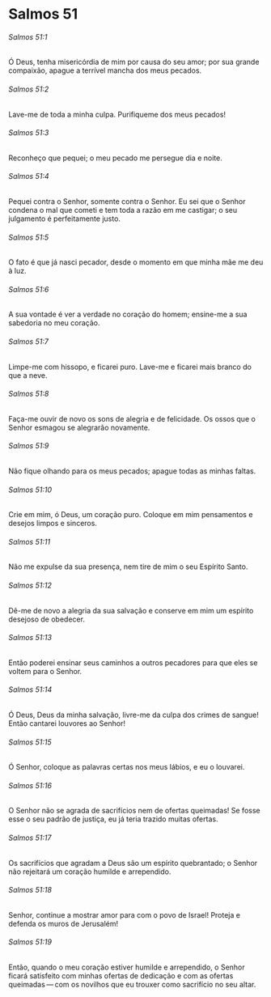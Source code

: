 # Salmos 51

###### Salmos 51:1

Ó Deus, tenha misericórdia de mim por causa do seu amor; por sua grande compaixão, apague a terrível mancha dos meus pecados.

###### Salmos 51:2

Lave-me de toda a minha culpa. Purifiqueme dos meus pecados!

###### Salmos 51:3

Reconheço que pequei; o meu pecado me persegue dia e noite.

###### Salmos 51:4

Pequei contra o Senhor, somente contra o Senhor. Eu sei que o Senhor condena o mal que cometi e tem toda a razão em me castigar; o seu julgamento é perfeitamente justo.

###### Salmos 51:5

O fato é que já nasci pecador, desde o momento em que minha mãe me deu à luz.

###### Salmos 51:6

A sua vontade é ver a verdade no coração do homem; ensine-me a sua sabedoria no meu coração.

###### Salmos 51:7

Limpe-me com hissopo, e ficarei puro. Lave-me e ficarei mais branco do que a neve.

###### Salmos 51:8

Faça-me ouvir de novo os sons de alegria e de felicidade. Os ossos que o Senhor esmagou se alegrarão novamente.

###### Salmos 51:9

Não fique olhando para os meus pecados; apague todas as minhas faltas.

###### Salmos 51:10

Crie em mim, ó Deus, um coração puro. Coloque em mim pensamentos e desejos limpos e sinceros.

###### Salmos 51:11

Não me expulse da sua presença, nem tire de mim o seu Espírito Santo.

###### Salmos 51:12

Dê-me de novo a alegria da sua salvação e conserve em mim um espírito desejoso de obedecer.

###### Salmos 51:13

Então poderei ensinar seus caminhos a outros pecadores para que eles se voltem para o Senhor.

###### Salmos 51:14

Ó Deus, Deus da minha salvação, livre-me da culpa dos crimes de sangue! Então cantarei louvores ao Senhor!

###### Salmos 51:15

Ó Senhor, coloque as palavras certas nos meus lábios, e eu o louvarei.

###### Salmos 51:16

O Senhor não se agrada de sacrifícios nem de ofertas queimadas! Se fosse esse o seu padrão de justiça, eu já teria trazido muitas ofertas.

###### Salmos 51:17

Os sacrifícios que agradam a Deus são um espírito quebrantado; o Senhor não rejeitará um coração humilde e arrependido.

###### Salmos 51:18

Senhor, continue a mostrar amor para com o povo de Israel! Proteja e defenda os muros de Jerusalém!

###### Salmos 51:19

Então, quando o meu coração estiver humilde e arrependido, o Senhor ficará satisfeito com minhas ofertas de dedicação e com as ofertas queimadas — com os novilhos que eu trouxer como sacrifício no seu altar.

